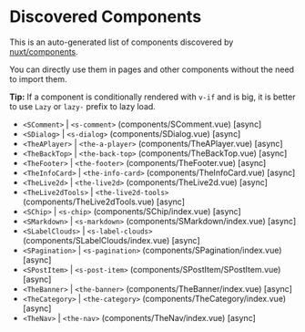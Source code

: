 # Discovered Components

This is an auto-generated list of components discovered by [nuxt/components](https://github.com/nuxt/components).

You can directly use them in pages and other components without the need to import them.

**Tip:** If a component is conditionally rendered with `v-if` and is big, it is better to use `Lazy` or `lazy-` prefix to lazy load.

- `<SComment>` | `<s-comment>` (components/SComment.vue) [async]
- `<SDialog>` | `<s-dialog>` (components/SDialog.vue) [async]
- `<TheAPlayer>` | `<the-a-player>` (components/TheAPlayer.vue) [async]
- `<TheBackTop>` | `<the-back-top>` (components/TheBackTop.vue) [async]
- `<TheFooter>` | `<the-footer>` (components/TheFooter.vue) [async]
- `<TheInfoCard>` | `<the-info-card>` (components/TheInfoCard.vue) [async]
- `<TheLive2d>` | `<the-live2d>` (components/TheLive2d.vue) [async]
- `<TheLive2dTools>` | `<the-live2d-tools>` (components/TheLive2dTools.vue) [async]
- `<SChip>` | `<s-chip>` (components/SChip/index.vue) [async]
- `<SMarkdown>` | `<s-markdown>` (components/SMarkdown/index.vue) [async]
- `<SLabelClouds>` | `<s-label-clouds>` (components/SLabelClouds/index.vue) [async]
- `<SPagination>` | `<s-pagination>` (components/SPagination/index.vue) [async]
- `<SPostItem>` | `<s-post-item>` (components/SPostItem/SPostItem.vue) [async]
- `<TheBanner>` | `<the-banner>` (components/TheBanner/index.vue) [async]
- `<TheCategory>` | `<the-category>` (components/TheCategory/index.vue) [async]
- `<TheNav>` | `<the-nav>` (components/TheNav/index.vue) [async]
